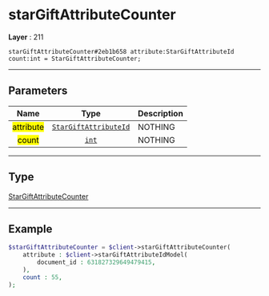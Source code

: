 # starGiftAttributeCounter

**Layer** : 211

```tl
starGiftAttributeCounter#2eb1b658 attribute:StarGiftAttributeId count:int = StarGiftAttributeCounter;
```

---

## Parameters

| Name | Type | Description |
| :---: | :---: | :--- |
| <mark>attribute</mark> | [`StarGiftAttributeId`](type/StarGiftAttributeId) | NOTHING |
| <mark>count</mark> | [`int`](type/int) | NOTHING |

---

## Type

[StarGiftAttributeCounter](type/StarGiftAttributeCounter)

---

## Example

```php
$starGiftAttributeCounter = $client->starGiftAttributeCounter(
	attribute : $client->starGiftAttributeIdModel(
		document_id : 631827329649479415,
	),
	count : 55,
);
```